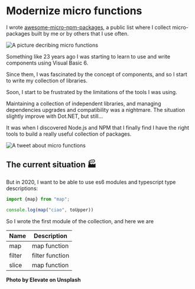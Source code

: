 # Modernize micro functions

I wrote [awesome-micro-npm-packages](https://github.com/parro-it/awesome-micro-npm-packages),
a public list where I collect micro-packages built by me or by others
that I use often.

![A picture decribing micro functions](https://source.unsplash.com/gYqkbotfFKc/800x300)


Something like 23 years ago I was starting to learn
to use and write components using Visual Basic 6.

Since them, I was fascinated by the concept of components,
and so I start to write my collection of libraries.

Soon, I start to be frustrated by the limitations of
the tools I was using.

Maintaining a collection of independent libraries,
and managing dependencies upgrades and compatibility
was a nightmare. The situation slightly improve with Dot.NET,
but still...

It was when I discovered Node.js and NPM that I finally find
I have the right tools to build a really useful collection
of packages.


![A tweet about micro functions ](https://twitter.com/nicklockwood/status/925738874873184256?ref_src=twsrc%5Etfw)

## The current situation 🏭

But in 2020, I want to be able to use es6 modules
and typescript type descriptions:

```js
import {map} from "map";

console.log(map("ciao", toUpper))
```

So I wrote the first module of the collection, and here we are

| Name   | Description       |
| ----   | ----------------- |
| map    | map function      |
| filter | filter function   |
| slice  | map function      |

__Photo by Elevate on Unsplash__
